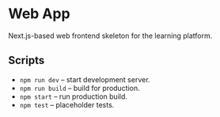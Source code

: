 # Web App

Next.js-based web frontend skeleton for the learning platform.

## Scripts

- `npm run dev` – start development server.
- `npm run build` – build for production.
- `npm start` – run production build.
- `npm test` – placeholder tests.
